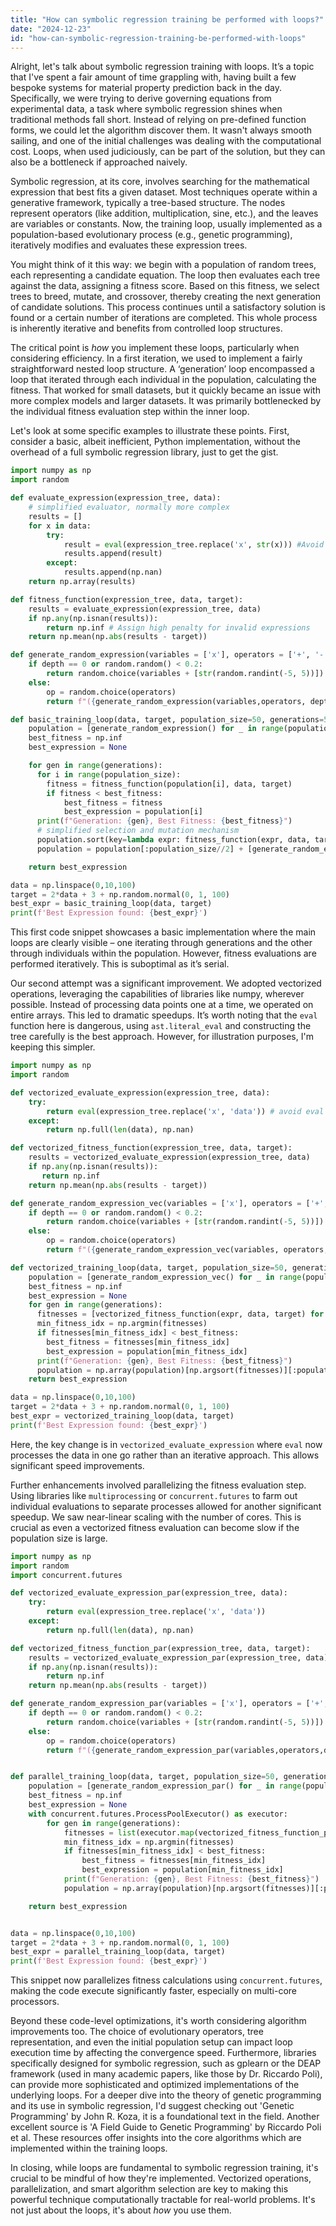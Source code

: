 ```yaml
---
title: "How can symbolic regression training be performed with loops?"
date: "2024-12-23"
id: "how-can-symbolic-regression-training-be-performed-with-loops"
---
```


Alright, let's talk about symbolic regression training with loops. It’s a topic that I've spent a fair amount of time grappling with, having built a few bespoke systems for material property prediction back in the day. Specifically, we were trying to derive governing equations from experimental data, a task where symbolic regression shines when traditional methods fall short. Instead of relying on pre-defined function forms, we could let the algorithm discover them. It wasn't always smooth sailing, and one of the initial challenges was dealing with the computational cost. Loops, when used judiciously, can be part of the solution, but they can also be a bottleneck if approached naively.

Symbolic regression, at its core, involves searching for the mathematical expression that best fits a given dataset. Most techniques operate within a generative framework, typically a tree-based structure. The nodes represent operators (like addition, multiplication, sine, etc.), and the leaves are variables or constants. Now, the training loop, usually implemented as a population-based evolutionary process (e.g., genetic programming), iteratively modifies and evaluates these expression trees.

You might think of it this way: we begin with a population of random trees, each representing a candidate equation. The loop then evaluates each tree against the data, assigning a fitness score. Based on this fitness, we select trees to breed, mutate, and crossover, thereby creating the next generation of candidate solutions. This process continues until a satisfactory solution is found or a certain number of iterations are completed. This whole process is inherently iterative and benefits from controlled loop structures.

The critical point is *how* you implement these loops, particularly when considering efficiency. In a first iteration, we used to implement a fairly straightforward nested loop structure. A ‘generation’ loop encompassed a loop that iterated through each individual in the population, calculating the fitness. That worked for small datasets, but it quickly became an issue with more complex models and larger datasets. It was primarily bottlenecked by the individual fitness evaluation step within the inner loop.

Let's look at some specific examples to illustrate these points. First, consider a basic, albeit inefficient, Python implementation, without the overhead of a full symbolic regression library, just to get the gist.

```python
import numpy as np
import random

def evaluate_expression(expression_tree, data):
    # simplified evaluator, normally more complex
    results = []
    for x in data:
        try:
            result = eval(expression_tree.replace('x', str(x))) #Avoid using eval in production code
            results.append(result)
        except:
            results.append(np.nan)
    return np.array(results)

def fitness_function(expression_tree, data, target):
    results = evaluate_expression(expression_tree, data)
    if np.any(np.isnan(results)):
        return np.inf # Assign high penalty for invalid expressions
    return np.mean(np.abs(results - target))

def generate_random_expression(variables = ['x'], operators = ['+', '-', '*', '/'], depth = 3):
    if depth == 0 or random.random() < 0.2:
        return random.choice(variables + [str(random.randint(-5, 5))])
    else:
        op = random.choice(operators)
        return f"({generate_random_expression(variables,operators, depth-1)} {op} {generate_random_expression(variables, operators, depth-1)})"

def basic_training_loop(data, target, population_size=50, generations=50):
    population = [generate_random_expression() for _ in range(population_size)]
    best_fitness = np.inf
    best_expression = None

    for gen in range(generations):
      for i in range(population_size):
        fitness = fitness_function(population[i], data, target)
        if fitness < best_fitness:
            best_fitness = fitness
            best_expression = population[i]
      print(f"Generation: {gen}, Best Fitness: {best_fitness}")
      # simplified selection and mutation mechanism
      population.sort(key=lambda expr: fitness_function(expr, data, target))
      population = population[:population_size//2] + [generate_random_expression() for _ in range (population_size//2)]

    return best_expression

data = np.linspace(0,10,100)
target = 2*data + 3 + np.random.normal(0, 1, 100)
best_expr = basic_training_loop(data, target)
print(f'Best Expression found: {best_expr}')
```

This first code snippet showcases a basic implementation where the main loops are clearly visible – one iterating through generations and the other through individuals within the population. However, fitness evaluations are performed iteratively. This is suboptimal as it’s serial.

Our second attempt was a significant improvement. We adopted vectorized operations, leveraging the capabilities of libraries like numpy, wherever possible. Instead of processing data points one at a time, we operated on entire arrays. This led to dramatic speedups. It’s worth noting that the `eval` function here is dangerous, using `ast.literal_eval` and constructing the tree carefully is the best approach. However, for illustration purposes, I'm keeping this simpler.

```python
import numpy as np
import random

def vectorized_evaluate_expression(expression_tree, data):
    try:
        return eval(expression_tree.replace('x', 'data')) # avoid eval in production!
    except:
        return np.full(len(data), np.nan)

def vectorized_fitness_function(expression_tree, data, target):
    results = vectorized_evaluate_expression(expression_tree, data)
    if np.any(np.isnan(results)):
       return np.inf
    return np.mean(np.abs(results - target))

def generate_random_expression_vec(variables = ['x'], operators = ['+', '-', '*', '/'], depth = 3):
    if depth == 0 or random.random() < 0.2:
        return random.choice(variables + [str(random.randint(-5, 5))])
    else:
        op = random.choice(operators)
        return f"({generate_random_expression_vec(variables, operators,depth-1)} {op} {generate_random_expression_vec(variables, operators,depth-1)})"

def vectorized_training_loop(data, target, population_size=50, generations=50):
    population = [generate_random_expression_vec() for _ in range(population_size)]
    best_fitness = np.inf
    best_expression = None
    for gen in range(generations):
      fitnesses = [vectorized_fitness_function(expr, data, target) for expr in population]
      min_fitness_idx = np.argmin(fitnesses)
      if fitnesses[min_fitness_idx] < best_fitness:
        best_fitness = fitnesses[min_fitness_idx]
        best_expression = population[min_fitness_idx]
      print(f"Generation: {gen}, Best Fitness: {best_fitness}")
      population = np.array(population)[np.argsort(fitnesses)][:population_size//2].tolist() + [generate_random_expression_vec() for _ in range (population_size//2)]
    return best_expression

data = np.linspace(0,10,100)
target = 2*data + 3 + np.random.normal(0, 1, 100)
best_expr = vectorized_training_loop(data, target)
print(f'Best Expression found: {best_expr}')
```

Here, the key change is in `vectorized_evaluate_expression` where `eval` now processes the data in one go rather than an iterative approach. This allows significant speed improvements.

Further enhancements involved parallelizing the fitness evaluation step. Using libraries like `multiprocessing` or `concurrent.futures` to farm out individual evaluations to separate processes allowed for another significant speedup. We saw near-linear scaling with the number of cores. This is crucial as even a vectorized fitness evaluation can become slow if the population size is large.

```python
import numpy as np
import random
import concurrent.futures

def vectorized_evaluate_expression_par(expression_tree, data):
    try:
        return eval(expression_tree.replace('x', 'data'))
    except:
        return np.full(len(data), np.nan)

def vectorized_fitness_function_par(expression_tree, data, target):
    results = vectorized_evaluate_expression_par(expression_tree, data)
    if np.any(np.isnan(results)):
        return np.inf
    return np.mean(np.abs(results - target))

def generate_random_expression_par(variables = ['x'], operators = ['+', '-', '*', '/'], depth = 3):
    if depth == 0 or random.random() < 0.2:
        return random.choice(variables + [str(random.randint(-5, 5))])
    else:
        op = random.choice(operators)
        return f"({generate_random_expression_par(variables,operators,depth-1)} {op} {generate_random_expression_par(variables,operators,depth-1)})"


def parallel_training_loop(data, target, population_size=50, generations=50):
    population = [generate_random_expression_par() for _ in range(population_size)]
    best_fitness = np.inf
    best_expression = None
    with concurrent.futures.ProcessPoolExecutor() as executor:
        for gen in range(generations):
            fitnesses = list(executor.map(vectorized_fitness_function_par, population, [data] * population_size, [target] * population_size))
            min_fitness_idx = np.argmin(fitnesses)
            if fitnesses[min_fitness_idx] < best_fitness:
                best_fitness = fitnesses[min_fitness_idx]
                best_expression = population[min_fitness_idx]
            print(f"Generation: {gen}, Best Fitness: {best_fitness}")
            population = np.array(population)[np.argsort(fitnesses)][:population_size//2].tolist() + [generate_random_expression_par() for _ in range (population_size//2)]

    return best_expression


data = np.linspace(0,10,100)
target = 2*data + 3 + np.random.normal(0, 1, 100)
best_expr = parallel_training_loop(data, target)
print(f'Best Expression found: {best_expr}')
```

This snippet now parallelizes fitness calculations using `concurrent.futures`, making the code execute significantly faster, especially on multi-core processors.

Beyond these code-level optimizations, it's worth considering algorithm improvements too. The choice of evolutionary operators, tree representation, and even the initial population setup can impact loop execution time by affecting the convergence speed. Furthermore, libraries specifically designed for symbolic regression, such as gplearn or the DEAP framework (used in many academic papers, like those by Dr. Riccardo Poli), can provide more sophisticated and optimized implementations of the underlying loops. For a deeper dive into the theory of genetic programming and its use in symbolic regression, I'd suggest checking out 'Genetic Programming' by John R. Koza, it is a foundational text in the field. Another excellent source is 'A Field Guide to Genetic Programming' by Riccardo Poli et al. These resources offer insights into the core algorithms which are implemented within the training loops.

In closing, while loops are fundamental to symbolic regression training, it's crucial to be mindful of how they're implemented. Vectorized operations, parallelization, and smart algorithm selection are key to making this powerful technique computationally tractable for real-world problems. It's not just about the loops, it's about *how* you use them.
